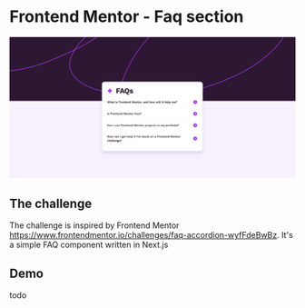 # Frontend Mentor - Faq section

![Design preview for the Faq section coding challenge](design/preview.png)

## The challenge

The challenge is inspired by Frontend Mentor https://www.frontendmentor.io/challenges/faq-accordion-wyfFdeBwBz.
It's a simple FAQ component written in Next.js

## Demo

todo
